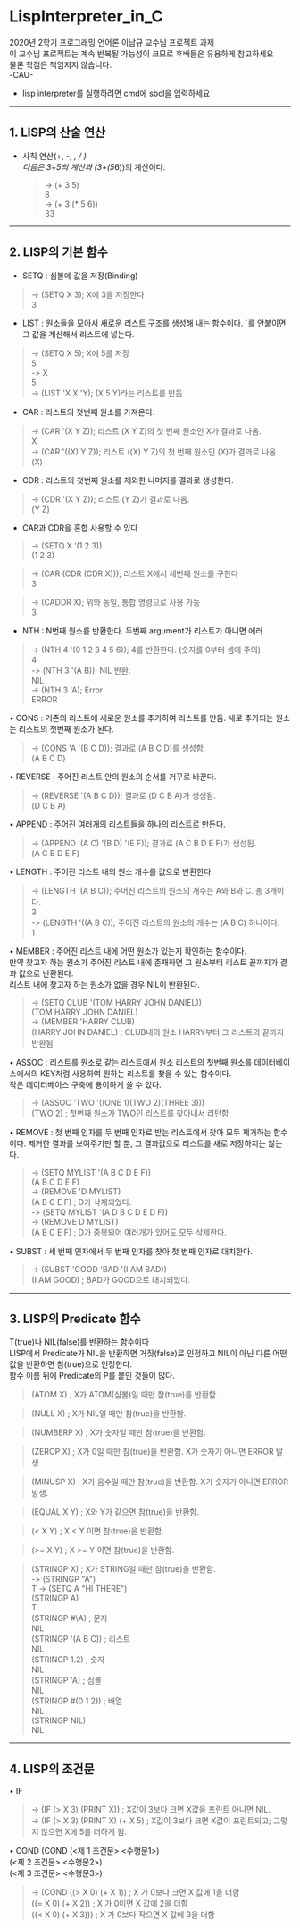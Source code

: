 LispInterpreter_in_C
=============
2020년 2학기 프로그래밍 언어론 이남규 교수님 프로젝트 과제  
이 교수님 프로젝트는 계속 반복될 가능성이 크므로 후배들은 유용하게 참고하세요  
물론 학점은 책임지지 않습니다.  
-CAU-

- lisp interpreter를 실행하려면 cmd에 sbcl을 입력하세요

***

## 1.	LISP의 산술 연산 
* 사칙 연산(+, -, *, / )  
다음은 3+5의 계산과 (3+(5*6))의 계산이다.

  > -> (+ 3 5)  
  8  
  > -> (+ 3 (* 5 6))  
  33

***

## 2. LISP의 기본 함수
*	SETQ : 심볼에 값을 저장(Binding)  


  > -> (SETQ X 3);  X에 3을 저장한다  
  3


*	LIST : 원소들을 모아서 새로운 리스트 구조를 생성해 내는 함수이다.  `를 안붙이면 그 값을 계산해서 리스트에 넣는다.  


  > -> (SETQ X 5);  X에 5를 저장  
  5  
  > -> X  
  5  
  > -> (LIST 'X X 'Y);  (X 5 Y)라는 리스트를 만듬


*	CAR : 리스트의 첫번째 원소를 가져온다.  
  

  > -> (CAR '(X Y Z));   리스트 (X Y Z)의 첫 번째 원소인 X가 결과로 나옴.  
  X  
  > -> (CAR '((X) Y Z));  리스트 ((X) Y Z)의 첫 번째 원소인 (X)가 결과로 나옴.   
  (X)  


*	CDR : 리스트의 첫번째 원소를 제외한 나머지를 결과로 생성한다.  

  > -> (CDR '(X Y Z));   리스트 (Y Z)가 결과로 나옴.  
  (Y Z)


*	CAR과 CDR을 혼합 사용할 수 있다
 
  > -> (SETQ X ‘(1 2 3))  
  (1 2 3)
  
  > -> (CAR (CDR (CDR X)));  리스트 X에서 세번째 원소를 구한다   
  3  
  
  > -> (CADDR X);   위와 동일, 통합 명령으로 사용 가능  
  3


*	NTH : N번째 원소를 반환한다. 두번째 argument가 리스트가 아니면 에러  

  > -> (NTH 4 '(0 1 2 3 4 5 6));  4를 반환한다. (숫자를 0부터 셈에 주의)  
  4    
  > -> (NTH 3 '(A B));  NIL 반환.   
  NIL    
  > -> (NTH 3 'A);  Error   
  ERROR


•	CONS : 기존의 리스트에 새로운 원소를 추가하여 리스트를 만듬. 새로 추가되는 원소는 리스트의 첫번째 원소가 된다.
  > -> (CONS 'A '(B C D));  결과로 (A B C D)를 생성함.   
  (A B C D)


•	REVERSE : 주어진 리스트 안의 원소의 순서를 거꾸로 바꾼다.  
  > -> (REVERSE '(A B C D));  결과로 (D C B A)가 생성됨.  
  (D C B A)  


•	APPEND : 주어진 여러개의 리스트들을 하나의 리스트로 만든다.  
  > -> (APPEND '(A C) '(B D) '(E F));  결과로 (A C B D E F)가 생성됨.   
  (A C B D E F)  


•	LENGTH : 주어진 리스트 내의 원소 개수를 값으로 반환한다.  
  > -> (LENGTH '(A B C)); 주어진 리스트의 원소의 개수는 A와 B와 C. 총 3개이다.  
  3  
  > -> (LENGTH '((A B C)); 주어진 리스트의 원소의 개수는 (A B C) 하나이다.  
  1  


•	MEMBER : 주어진 리스트 내에 어떤 원소가 있는지 확인하는 함수이다.   
만약 찾고자 하는 원소가 주어진 리스트 내에 존재하면 그 원소부터 리스트 끝까지가 결과 값으로 반환된다.   
리스트 내에 찾고자 하는 원소가 없을 경우 NIL이 반환된다.  
  > -> (SETQ CLUB '(TOM HARRY JOHN DANIEL))  
  (TOM HARRY JOHN DANIEL)  
  > -> (MEMBER 'HARRY CLUB)    
  (HARRY JOHN DANIEL) ;  CLUB내의 원소 HARRY부터 그 리스트의 끝까지 반환됨  


•	ASSOC : 리스트를 원소로 같는 리스트에서 원소 리스트의 첫번째 원소를 데이터베이스에서의 KEY처럼 사용하여 원하는 리스트를 찾을 수 있는 함수이다.   
작은 데이터베이스 구축에 용이하게 쓸 수 있다.
  > -> (ASSOC 'TWO '((ONE 1)(TWO 2)(THREE 3)))    
  (TWO 2) ; 첫번째 원소가 TWO인 리스트를 찾아내서 리턴함  


•	REMOVE : 첫 번째 인자를 두 번째 인자로 받는 리스트에서 찾아 모두 제거하는 함수이다.
제거한 결과를 보여주기만 할 뿐, 그 결과값으로 리스트를 새로 저장하지는 않는다.   
  > -> (SETQ MYLIST '(A B C D E F))  
  (A B C D E F)    
  > -> (REMOVE 'D MYLIST)  
  (A B C E F) ;  D가 삭제되었다.  
  > -> (SETQ MYLIST '(A D B C D E D F))  
  > -> (REMOVE D MYLIST)  
  (A B C E F) ;  D가 중복되어 여러개가 있어도 모두 삭제한다.  


•	SUBST : 세 번째 인자에서 두 번째 인자를 찾아 첫 번째 인자로 대치한다.   
  > -> (SUBST 'GOOD 'BAD '(I AM BAD))   
  (I AM GOOD) ;  BAD가 GOOD으로 대치되었다.  

***

## 3. LISP의 Predicate 함수 
T(true)나 NIL(false)를 반환하는 함수이다  
LISP에서 Predicate가 NIL을 반환하면 거짓(false)로 인정하고 NIL이 아닌 다른 어떤 값을 반환하면 참(true)으로 인정한다.   
함수 이름 뒤에 Predicate의 P를 붙인 것들이 많다.  


  > (ATOM  X) ;  X가 ATOM(심볼)일 때만 참(true)를 반환함.  
  
  > (NULL X) ;  X가 NIL일 때만 참(true)을 반환함.  
  
  > (NUMBERP X) ;  X가 숫자일 때만 참(true)을 반환함.  
  
  > (ZEROP X) ;  X가 0일 때만 참(true)을 반환함. X가 숫자가 아니면 ERROR 발생.   
  
  > (MINUSP X) ; X가 음수일 때만 참(true)을 반환함. X가 숫자가 아니면 ERROR 발생.  
  
  > (EQUAL X Y) ;  X와 Y가 같으면 참(true)을 반환함.  
  
  > (< X Y) ;  X < Y 이면 참(true)을 반환함.  
  
  > (>= X Y) ;  X >= Y 이면 참(true)을 반환함.  
  
  > (STRINGP X) ;  X가 STRING일 때만 참(true)을 반환함.  
  > -> (STRINGP "A")   
  T
  > -> (SETQ A "HI THERE")  
  > (STRINGP A)  
  T  
  > (STRINGP #\A) ;  문자  
  NIL  
  > (STRINGP '(A B C)) ;  리스트  
  NIL  
  > (STRINGP 1.2) ;  숫자  
  NIL  
  > (STRINGP 'A) ;  심볼  
  NIL  
  > (STRINGP #(0 1 2)) ;  배열  
  NIL  
  > (STRINGP NIL)  
  NIL  

***

## 4. LISP의 조건문
•	IF
  > -> (IF (> X 3) (PRINT X)) ;  X값이 3보다 크면 X값을 프린트 아니면 NIL.  
  > -> (IF (> X 3) (PRINT X) (+ X 5) ; X값이 3보다 크면 X값이 프린트되고; 그렇지 않으면 X에 5를 더하게 됨.  
  
 
•	COND
 (COND (<제 1 조건문> <수행문1>)  
         (<제 2 조건문> <수행문2>)  
         (<제 3 조건문> <수행문3>)  

  > -> (COND ((> X 0) (+ X 1))  ; X 가 0보다 크면 X 값에 1을 더함  
  ((= X 0) (+ X 2))  ; X 가 0이면 X 값에 2을 더함  
  ((< X 0) (+ X 3)))  ; X 가 0보다 작으면 X 값에 3을 더함  
